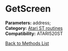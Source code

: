 # GetScreen

**Parameters:** address;  
**Category:** [Atari ST routines](../categories/atari_st_routines.md)  
**Compatibility:** ATARI520ST  


[Back to Methods List](../../SUMMARY.md)
